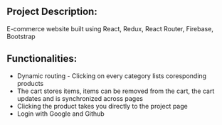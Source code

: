 ## Project Description:
 E-commerce website built using React, Redux, React Router, Firebase, Bootstrap
## Functionalities:                   
* Dynamic routing - Clicking on every category lists coresponding products
* The cart stores items, items can be removed from the cart, the cart updates and is synchronized across pages 
* Clicking the product takes you directly to the project page
* Login with Google and Github
                            
                        
